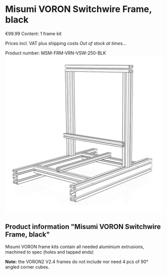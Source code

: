 
# Misumi VORON Switchwire Frame, black 
€99.99 Content: 1 frame kit

Prices incl. VAT plus shipping costs 
*Out of stock at times...*

Product number: MSM-FRM-VRN-VSW-250-BLK 
![Voron Switchwire](https://raw.githubusercontent.com/TheJohannes58/BlueFlameCNC/main/Build%20Resources/Frames/images/vsw-frame-250.png) 
 ## Product information "Misumi VORON Switchwire Frame, black" 
 Misumi VORON frame kits contain all needed aluminium extrusions, machined to spec (holes and tapped ends)

 **Note:** the VORON2 V2.4 frames do not include nor need 4 pcs of 90° angled corner cubes. 
